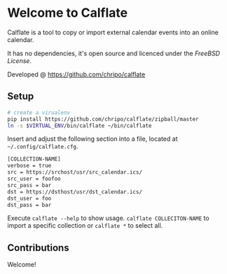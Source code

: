 Welcome to Calflate
===================

Calflate is a tool to copy or import external calendar events 
into an online calendar.

It has no dependencies, it's open source and licenced under 
the *FreeBSD License*.

Developed @ https://github.com/chripo/calflate

Setup
-----

```sh
# create a virualenv
pip install https://github.com/chripo/calflate/zipball/master
ln -s $VIRTUAL_ENV/bin/calflate ~/bin/calflate
```

Insert and adjust the following section into a file, located at 
`~/.config/calflate.cfg`.

```sh
[COLLECTION-NAME]
verbose = true
src = https://srchost/usr/src_calendar.ics/
src_user = foofoo
src_pass = bar
dst = https://dsthost/usr/dst_calendar.ics/
dst_user = foo
dst_pass = bar
```
Execute `calflate --help` to show usage.
`calflate COLLECITON-NAME` to import a specific collection or 
`calflate *` to select all.

Contributions
-------------

Welcome!
